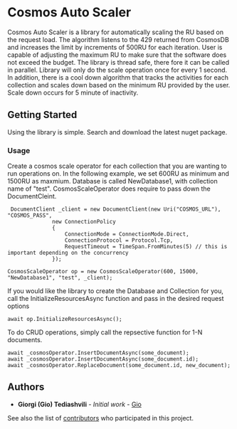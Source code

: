 # Cosmos Auto Scaler

Cosmos Auto Scaler is a library for automatically scaling the RU based on the request load. The algorithm listens to the 429 returned from CosmosDB and increases the limit by increments of 500RU for each iteration. 
User is capable of adjusting the maximum RU to make sure that the software does not exceed the budget. The library is thread safe, there fore it can be called in parallel. Library will only do the scale operation once for every 1 second.
In addition, there is a cool down algorithm that tracks the activities for each collection and scales down based on the minimum RU provided by the user. Scale down occurs for 5 minute of inactivity.

## Getting Started

Using the library is simple. Search and download the latest nuget package.


### Usage

Create a cosmos scale operator for each collection that you are wanting to run operations on. In the following example, we set 600RU as minimum and 1500RU as maxmium. Database is called NewDatabase1, 
with collection name of "test". CosmosScaleOperator does require to pass down the DocumentCleint.


```
 DocumentClient _client = new DocumentClient(new Uri("COSMOS_URL"), "COSMOS_PASS",
              new ConnectionPolicy
              {
                  ConnectionMode = ConnectionMode.Direct,
                  ConnectionProtocol = Protocol.Tcp,
                  RequestTimeout = TimeSpan.FromMinutes(5) // this is important depending on the concurrency 
              });
```

```
CosmosScaleOperator op = new CosmosScaleOperator(600, 15000, "NewDatabase1", "test", _client);  
```

If you would like the library to create the Database and Collection for you, call the InitializeResourcesAsync function and pass in the desired request options
```
await op.InitializeResourcesAsync();  
```

To do CRUD operations, simply call the repsective function for 1-N documents.
```
await _cosmosOperator.InsertDocumentAsync(some_document);
await _cosmosOperator.InsertDocumentAsync(some_document.id);
await _cosmosOperator.ReplaceDocument(some_document.id, new_document);
```

## Authors

* **Giorgi (Gio) Tediashvili** - *Initial work* - [Gio](https://github.com/giorgited)

See also the list of [contributors](https://github.com/giorgited/CosmosScale/contributors) who participated in this project.


